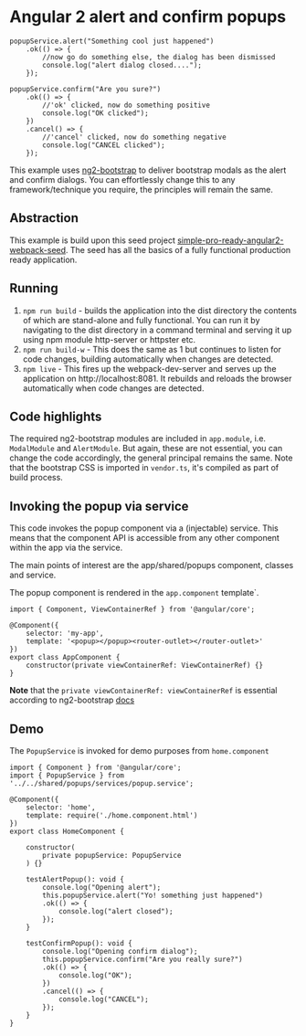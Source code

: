 # Angular 2 alert and confirm popups 
```
popupService.alert("Something cool just happened")
    .ok(() => {
        //now go do something else, the dialog has been dismissed
        console.log("alert dialog closed....");
    });
```

```
popupService.confirm("Are you sure?")
    .ok(() => {
        //'ok' clicked, now do something positive
        console.log("OK clicked");
    })
    .cancel() => {
        //'cancel' clicked, now do something negative
        console.log("CANCEL clicked");
    });
```
This example uses [ng2-bootstrap](https://github.com/valor-software/ng2-bootstrap) to deliver bootstrap modals as the alert and confirm dialogs.
You can effortlessly change this to any framework/technique you require, the principles will remain the same.

## Abstraction
This example is build upon this seed project [simple-pro-ready-angular2-webpack-seed](http://https://github.com/JohnOutbottle/simple-pro-ready-angular2-webpack-seed).
The seed has all the basics of a fully functional production ready application.

## Running
1. `npm run build` - builds the application into the dist directory the contents of which are stand-alone and fully functional.
You can run it by navigating to the dist directory in a command terminal and serving it up using npm module http-server or httpster etc.
2. `npm run build-w` - This does the same as 1 but continues to listen for code changes, building automatically when changes are detected.
3. `npm live` - This fires up the webpack-dev-server and serves up the application on http://localhost:8081. It rebuilds and reloads the browser automatically when code changes are detected.

## Code highlights
The required ng2-bootstrap modules are included in `app.module`, i.e.
`ModalModule` and `AlertModule`.
But again, these are not essential, you can change the code accordingly, the general principal remains the same.
Note that the bootstrap CSS is imported in `vendor.ts`, it's compiled as part of build process.

## Invoking the popup via service
This code invokes the popup component via a (injectable) service.
This means that the component API is accessible from any other component within the app via the service.

The main points of interest are the app/shared/popups component, classes and service.

The popup component is rendered in the `app.component` template`.
```
import { Component, ViewContainerRef } from '@angular/core';

@Component({
    selector: 'my-app',
    template: '<popup></popup><router-outlet></router-outlet>'
})
export class AppComponent {
    constructor(private viewContainerRef: ViewContainerRef) {}
}
```
**Note** that the `private viewContainerRef: viewContainerRef` is essential according to ng2-bootstrap [docs](http://valor-software.com/ng2-bootstrap/#/modals)

## Demo
The `PopupService` is invoked for demo purposes from `home.component`
```
import { Component } from '@angular/core';
import { PopupService } from '../../shared/popups/services/popup.service';

@Component({
    selector: 'home',
    template: require('./home.component.html')
})
export class HomeComponent {
    
    constructor(
        private popupService: PopupService
    ) {}

    testAlertPopup(): void {
        console.log("Opening alert");
        this.popupService.alert("Yo! something just happened")
        .ok(() => {
            console.log("alert closed");
        });
    }

    testConfirmPopup(): void {
        console.log("Opening confirm dialog");
        this.popupService.confirm("Are you really sure?")
        .ok(() => {
            console.log("OK");
        })
        .cancel(() => {
            console.log("CANCEL");
        });
    }
}
```


